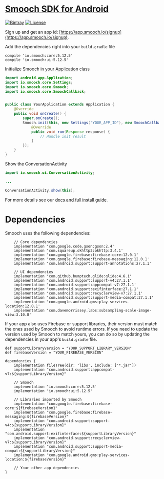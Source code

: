 # [Smooch SDK for Android](http://www.smooch.io)

[![Bintray](https://api.bintray.com/packages/smoochorg/maven/smooch/images/download.svg)](https://bintray.com/smoochorg/maven/smooch/view#files)
[![License](http://img.shields.io/cocoapods/l/Smooch.svg)](https://smooch.io/terms)

Sign up and get an app id: [https://app.smooch.io/signup](https://app.smooch.io/signup).

Add the dependencies right into your `build.gradle` file

```
compile 'io.smooch:core:5.12.5'
compile 'io.smooch:ui:5.12.5'
```

Initialize Smooch in your [Application](developer.android.com/reference/android/app/Application.html) class

```java
import android.app.Application;
import io.smooch.core.Settings;
import io.smooch.core.Smooch;
import io.smooch.core.SmoochCallback;


public class YourApplication extends Application {
    @Override
    public void onCreate() {
        super.onCreate();
        Smooch.init(this, new Settings("YOUR_APP_ID"), new SmoochCallback() {
            @Override
            public void run(Response response) {
                // Handle init result
            }
        });
    }
}
```

Show the ConversationActivity

```java
import io.smooch.ui.ConversationActivity;

...

ConversationActivity.show(this);
```

For more details see our [docs and full install guide](http://docs.smooch.io/android/).

# Dependencies

Smooch uses the following dependencies:

```
    // Core dependencies
    implementation 'com.google.code.gson:gson:2.4'
    implementation 'com.squareup.okhttp3:okhttp:3.4.1'
    implementation 'com.google.firebase:firebase-core:12.0.1'
    implementation 'com.google.firebase:firebase-messaging:12.0.1'
    implementation 'com.android.support:support-annotations:27.1.1'

    // UI dependencies
    implementation 'com.github.bumptech.glide:glide:4.6.1'
    implementation 'com.android.support:support-v4:27.1.1'
    implementation 'com.android.support:appcompat-v7:27.1.1'
    implementation 'com.android.support:exifinterface:27.1.1'
    implementation 'com.android.support:recyclerview-v7:27.1.1'
    implementation 'com.android.support:support-media-compat:27.1.1'
    implementation 'com.google.android.gms:play-services-location:12.0.1'
    implementation 'com.davemorrissey.labs:subsampling-scale-image-view:3.10.0'
```

If your app also uses Firebase or support libraries, their version must match the ones used by Smooch to avoid runtime errors. If you need to update the version used by Smooch to match yours, you can do so by updating the dependencies in your app's `build.gradle` file.

```
def supportLibraryVersion = "YOUR_SUPPORT_LIBRARY_VERSION"
def firebaseVersion = "YOUR_FIREBASE_VERSION"

dependencies {
    implementation fileTree(dir: 'libs', include: ['*.jar'])
    implementation "com.android.support:appcompat-v7:${supportLibraryVersion}"

    // Smooch
    implementation 'io.smooch:core:5.12.5'
    implementation 'io.smooch:ui:5.12.5'

    // Libraries imported by Smooch
    implementation "com.google.firebase:firebase-core:${firebaseVersion}"
    implementation "com.google.firebase:firebase-messaging:${firebaseVersion}"
    implementation "com.android.support:support-v4:${supportLibraryVersion}"
    implementation "com.android.support:exifinterface:${supportLibraryVersion}"
    implementation "com.android.support:recyclerview-v7:${supportLibraryVersion}"
    implementation "com.android.support:support-media-compat:${supportLibraryVersion}"
    implementation "com.google.android.gms:play-services-location:${firebaseVersion}"

    // Your other app dependencies
}

```
